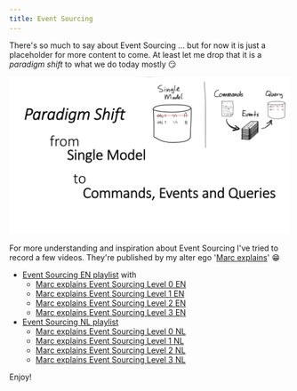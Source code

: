 ```yaml
---
title: Event Sourcing
---
```

There's so much to say about Event Sourcing ... but for now it is just a placeholder for more content to come. At least let me drop that it is a _paradigm shift_ to what we do today mostly :smirk:

![Paradigm shift: From Single Model to Commands, Events and Queries](/_images/event-sourcing-paradigm-shift.png)

For more understanding and inspiration about Event Sourcing I've tried to record a few videos. They're published by my alter ego '[Marc explains](https://www.youtube.com/@marcexplains)' :grin:

- [Event Sourcing EN playlist](https://www.youtube.com/playlist?list=PL2ntG0vmCmu4cuKIJKrOQiwkKq9zhPZB4) with
  - [Marc explains Event Sourcing Level 0 EN](https://youtu.be/e-azSZDiO-w?si=iH8C6ICtf2yMpkTt)
  - [Marc explains Event Sourcing Level 1 EN](https://youtu.be/W8scoul00LQ?si=KxNixwFzY870lm_s)
  - [Marc explains Event Sourcing Level 2 EN](https://youtu.be/OcQgIBhUOVU?si=6O97m-s9unf2DrZ2)
  - [Marc explains Event Sourcing Level 3 EN](https://youtu.be/M-oON_PqP18?si=JdI0gwx4UtuG2udJ)
- [Event Sourcing NL playlist](https://www.youtube.com/playlist?list=PL2ntG0vmCmu7YWH36GXECJ8ANBts5qmRy)
  - [Marc explains Event Sourcing Level 0 NL](https://youtu.be/-Or-pPTrSO8?si=XrVygM2esnIN9VV6)
  - [Marc explains Event Sourcing Level 1 NL](https://youtu.be/bzGIEXEQ9r8?si=AMsHH-E2u4gRPcH-)
  - [Marc explains Event Sourcing Level 2 NL](https://youtu.be/ovgurKFPM-Y?si=7Ny74dCZHNceuDad)
  - [Marc explains Event Sourcing Level 3 NL](https://youtu.be/19oQff205Zc?si=PpMTXKzYrus5Fh_J)

Enjoy!
